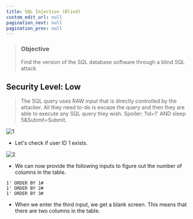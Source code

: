```yaml
---
title: SQL Injection (Blind)
custom_edit_url: null
pagination_next: null
pagination_prev: null
---
```


> ### Objective
> Find the version of the SQL database software through a blind SQL attack

## Security Level: Low
> The SQL query uses RAW input that is directly controlled by the attacker. All they need to-do is escape the query and then they are able to execute any SQL query they wish.
> Spoiler: ?id=1' AND sleep 5&Submit=Submit.

![1](https://github.com/Knign/Write-ups/assets/110326359/35af092e-8a50-46b6-a860-7f538f830902)

- Let's check if user ID 1 exists.

![2](https://github.com/Knign/Write-ups/assets/110326359/5224c85d-e815-4adf-a47d-6bea39974ac7)

- We can now provide the following inputs to figure out the number of columns in the table.
```
1' ORDER BY 1#
1' ORDER BY 2# 
1' ORDER BY 3#
```
- When we enter the third input, we get a blank screen. This means that there are two columns in the table.
